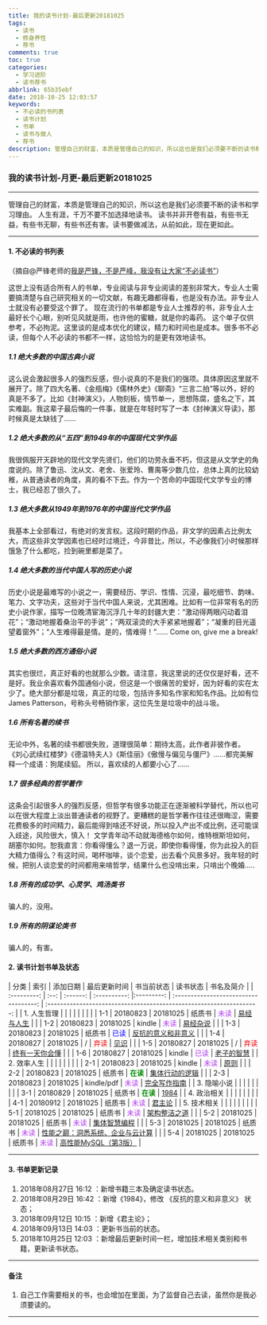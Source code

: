 ```yaml
---
title: 我的读书计划-最后更新20181025
tags:
  - 读书
  - 修身养性
  - 荐书
comments: true
toc: true
categories:
  - 学习进阶
  - 读书荐书
abbrlink: 65b35ebf
date: 2018-10-25 12:03:57
keywords:
  - 不必读的书列表
  - 读书计划
  - 书单
  - 读书与做人
  - 荐书
description: 管理自己的财富，本质是管理自己的知识，所以这也是我们必须要不断的读书和学习理由。人生有涯，千万不要不加选择地读书。读书并非开卷有益，有些书无益，有些书无聊，有些书还有害。读书要做减法，从前如此，现在更如此。
---
```

<script type="text/javascript" src="/js/src/bai.js"></script>

### 我的读书计划-月更-最后更新20181025

------
>
管理自己的财富，本质是管理自己的知识，所以这也是我们必须要不断的读书和学习理由。
人生有涯，千万不要不加选择地读书。
读书并非开卷有益，有些书无益，有些书无聊，有些书还有害。读书要做减法，从前如此，现在更如此。
>

------

#### 1. 不必读的书列表

（摘自@严锋老师的[我是严锋，不是严峰，我没有让大家“不必读书”](https://mp.weixin.qq.com/s/k_D-jAFivQBUy-jhCSKOcQ)）
>
这世上没有适合所有人的书单，专业阅读与非专业阅读的差别非常大，专业人士需要搞清楚与自己研究相关的一切文献，有趣无趣都得看，也是没有办法。非专业人士就没有必要受这个罪了。
现在流行的书单都是专业人士推荐的书，非专业人士最好长个心眼，别听见风就是雨，也许他的蜜糖，就是你的毒药。
这个单子仅供参考，不必拘泥。这里谈的是成本优化的建议，精力和时间也是成本。很多书不必读，但每个人不必读的书都不一样，这恰恰为的是更有效地读书。
>

##### 1.1 绝大多数的中国古典小说
>
这么说会激起很多人的强烈反感，但小说真的不是我们的强项。具体原因这里就不展开了。除了四大名著、《金瓶梅》《儒林外史》《聊斋》“三言二拍”等以外，好的真是不多了。比如《封神演义》，人物刻板，情节单一，思想陈腐，盛名之下，其实难副。我这辈子最后悔的一件事，就是在年轻时写了一本《封神演义导读》，那时候真是太缺钱了......
>

##### 1.2 绝大多数的从“五四”到1949年的中国现代文学作品
>
我很佩服开天辟地的现代文学先贤们，他们的功劳永垂不朽，但这是从文学史的角度说的。除了鲁迅、沈从文、老舍、张爱玲、曹禺等少数几位，总体上真的比较幼稚，从普通读者的角度，真的看不下去。作为一个苦命的中国现代文学专业的博士，我已经忍了很久了。
>
##### 1.3 绝大多数从1949年到1976年的中国当代文学作品
>
我基本上全部看过，有绝对的发言权。这段时期的作品，非文学的因素占比例太大，而这些非文学因素也已经时过境迁，今非昔比，所以，不必像我们小时候那样饿急了什么都吃，捡到碗里都是菜了。
>
##### 1.4 绝大多数的当代中国人写的历史小说
>
历史小说是最难写的小说之一，需要经历、学识、性情、沉浸，最吃细节、韵味、笔力、文字功夫，这些对于当代中国人来说，尤其困难。比如有一位非常有名的历史小说作家，描写一位晚清宦海沉浮几十年的封疆大吏：“激动得两眼闪动着泪花”；“激动地握着桑治平的手说”；“两双滚烫的大手紧紧地握着”；“凝重的目光遥望着窗外”；“人生难得最是情。是的，情难得！”……
Come on, give me a break!
>
##### 1.5 绝大多数的西方通俗小说
>
其实也很烂，真正好看的也就那么少数。请注意，我这里说的还仅仅是好看，还不是好。我业余喜欢看外国通俗小说，但这是一个很痛苦的爱好，因为好看的实在太少了。绝大部分都是垃圾，真正的垃圾，包括许多知名作家和知名作品。比如有位James Patterson，号称头号畅销作家，这位先生是垃圾中的战斗圾。
>
##### 1.6 所有名著的续书
>
无论中外，名著的续书都很失败，道理很简单：期待太高，此作者非彼作者。
《刘心武续红楼梦》《德温特夫人》《斯佳丽》《傲慢与偏见与僵尸》......都完美解释一个成语：狗尾续貂。
所以，喜欢续的人都要小心了......
>
##### 1.7 很多经典的哲学著作
>
这条会引起很多人的强烈反感，但哲学有很多功能正在逐渐被科学替代，所以也可以在很大程度上淡出普通读者的视野了。更糟糕的是哲学著作往往还很晦涩，需要花费极多的时间精力，最后能得到啥还不好说，所以投入产出不成比例，还可能误入歧途，风险很大，慎入！
文学青年动不动就海德格尔如何，维特根斯坦如何，胡塞尔如何。恕我直言：你看得懂么？退一万说，即使你看得懂，你为此投入的巨大精力值得么？有这时间，喝杯咖啡，谈个恋爱，出去看个风景多好。我年轻的时候，把别人谈恋爱的时间都用来啃哲学，结果什么也没啃出来，只啃出个晚婚.....
>
##### 1.8 所有的成功学、心灵学、鸡汤类书
>
骗人的，没用。
>
##### 1.9 所有的阴谋论类书
>
骗人的，有害。
>

#### 2. 读书计划书单及状态

|    分类     | 索引 | 添加日期 | 最后更新时间 | 书当前状态 |               读书状态                |                         书名及简介                                    |
| :---------: | :--: | :------: | :----------: |:---------: | :-----------------------------------: | :----------------------------------------------------------------- -: |
| 1. 人生哲理 |      |          |              |            |                                       |                                                                       |
|             | 1-1  | 20180823 | 20181025     | 纸质书     | <font color="#B23AEE">未读</font>     | [易经与人生](https://item.jd.com/1027626419.html)                     |
|             | 1-2  | 20180823 | 20181025     | kindle     | <font color="#B23AEE">未读</font>     | [易经杂说](https://item.jd.com/11678677.html)                         |
|             | 1-3  | 20180823 | 20181025     | 纸质书     | <font color="#0000FF">已读</font>     | [反抗的意义和非意义](https://item.jd.com/31931386743.html)            |
|             | 1-4  | 20180827 | 20181025     | /          | <font color="#EE0000">弃读</font>     | [见识](https://item.jd.com/12304478.html)                             |
|             | 1-5  | 20180827 | 20181025     | /          | <font color="#EE0000">弃读</font>     | [终有一天你会懂](https://item.jd.com/12357868.html)                   |
|             | 1-6  | 20180827 | 20181025     | kindle     | <font color="#B23AEE">已读</font>     | [老子的智慧](https://item.jd.com/12014450.html)                       |
| 2. 效率人生 |      |          |              |            |                                       |                                                                       |
|             | 2-1  | 20180823 | 20181025     | kindle     | <font color="#B23AEE">未读</font>     | [原则](https://item.jd.com/12257413.html)                             |
|             | 2-2  | 20180823 | 20181025     | 纸质书     | <font color="#008B00">**在读**</font> | [集体行动的逻辑](https://item.jd.com/12231099.html)                   |
|             | 2-3  | 20180823 | 20181025     | kindle/pdf | <font color="#B23AEE">未读</font>     | [完全写作指南](https://item.jd.com/12120752.html)                     |
| 3. 隐喻小说 |      |          |              |            |                                       |                                                                       |
|             | 3-1  | 20180829 | 20181025     | 纸质书     | <font color="#008B00">**在读**</font> | [1984](https://item.jd.com/11980693.html)                             |
| 4. 政治相关 |      |          |              |            |                                       |                                                                       |
|             | 4-1  | 20180912 | 20181025     | 纸质书     | <font color="#B23AEE">未读</font>     | [君主论](https://item.jd.com/11572967.html)                           |
| 5. 技术相关 |      |          |              |            |                                       |                                                                       |
|             | 5-1  | 20181025 | 20181025     | 纸质书     | <font color="#B23AEE">未读</font>     | [架构整洁之道](https://item.jd.com/12447192.html)                     |
|             | 5-2  | 20181025 | 20181025     | 纸质书     | <font color="#B23AEE">未读</font>     | [集体智慧编程](https://item.jd.com/11667512.html)                     |
|             | 5-3  | 20181025 | 20181025     | 纸质书     | <font color="#B23AEE">未读</font>     | [性能之巅：洞悉系统、企业与云计算](https://item.jd.com/11755695.html) |
|             | 5-4  | 20181025 | 20181025     | 纸质书     | <font color="#B23AEE">未读</font>     | [高性能MySQL（第3版）](https://item.jd.com/11220393.html)             |

------
#### 3. 书单更新记录
>
1. 2018年08月27日 16:12 ：新增书籍三本及确定读书状态。
2. 2018年08月29日 16:42 ：新增《1984》，修改 《反抗的意义和非意义》 状态；
3. 2018年09月12日 10:15 ：新增《君主论》；
4. 2018年09月13日 14:03 ：更新书当前的状态。
4. 2018年10月25日 12:03 ：新增最后更新时间一栏，增加技术相关类别和书籍，更新读书状态。
>

------
#### 备注
>
1. 自己工作需要相关的书，也会增加在里面，为了监督自己去读，虽然你是我必须要读的。
>
------
